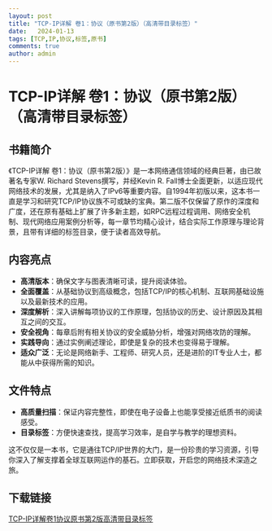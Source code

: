 ```yaml
---
layout: post
title: "TCP-IP详解 卷1：协议（原书第2版）（高清带目录标签）"
date:   2024-01-13
tags: [TCP,IP,协议,标签,原书]
comments: true
author: admin
---
```

# TCP-IP详解 卷1：协议（原书第2版）（高清带目录标签）

## 书籍简介

《TCP-IP详解 卷1：协议（原书第2版）》是一本网络通信领域的经典巨著，由已故著名专家W. Richard Stevens撰写，并经Kevin R. Fall博士全面更新，以适应现代网络技术的发展，尤其是纳入了IPv6等重要内容。自1994年初版以来，这本书一直是学习和研究TCP/IP协议族不可或缺的宝典。第二版不仅保留了原作的深度和广度，还在原有基础上扩展了许多新主题，如RPC远程过程调用、网络安全机制、现代网络应用案例分析等，每一章节均精心设计，结合实际工作原理与理论背景，且带有详细的标签目录，便于读者高效导航。

## 内容亮点

- **高清版本**：确保文字与图表清晰可读，提升阅读体验。
- **全面覆盖**：从基础协议到高级概念，包括TCP/IP的核心机制、互联网基础设施以及最新技术的应用。
- **深度解析**：深入讲解每项协议的工作原理，包括协议的历史、设计原因及其相互之间的交互。
- **安全视角**：每章后附有相关协议的安全威胁分析，增强对网络攻防的理解。
- **实践导向**：通过实例阐述理论，即使是复杂的技术也变得易于理解。
- **适众广泛**：无论是网络新手、工程师、研究人员，还是进阶的IT专业人士，都能从中获得所需的知识。

## 文件特点

- **高质量扫描**：保证内容完整性，即使在电子设备上也能享受接近纸质书的阅读感受。
- **目录标签**：方便快速查找，提高学习效率，是自学与教学的理想资料。

这不仅仅是一本书，它是通往TCP/IP世界的大门，是一份珍贵的学习资源，引导你深入了解支撑着全球互联网运作的基石。立即获取，开启您的网络技术深造之旅。

## 下载链接

[TCP-IP详解卷1协议原书第2版高清带目录标签](https://pan.quark.cn/s/0140bba928c9)
